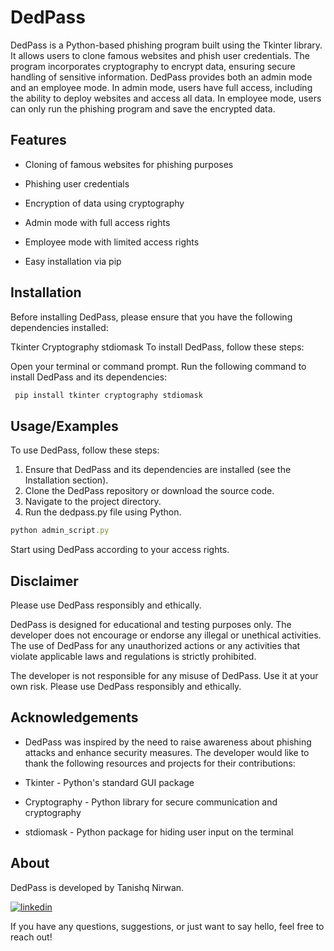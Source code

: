 
# DedPass

DedPass is a Python-based phishing program built using the Tkinter library. It allows users to clone famous websites and phish user credentials. The program incorporates cryptography to encrypt data, ensuring secure handling of sensitive information. DedPass provides both an admin mode and an employee mode. In admin mode, users have full access, including the ability to deploy websites and access all data. In employee mode, users can only run the phishing program and save the encrypted data.




## Features


- Cloning of famous websites for phishing purposes
- Phishing user credentials
- Encryption of data using cryptography

- Admin mode with full access rights
- Employee mode with limited access rights
- Easy installation via pip

## Installation

Before installing DedPass, please ensure that you have the following dependencies installed:

Tkinter
Cryptography
stdiomask
To install DedPass, follow these steps:

Open your terminal or command prompt.
Run the following command to install DedPass and its dependencies:

```bash
 pip install tkinter cryptography stdiomask
```
    
## Usage/Examples

To use DedPass, follow these steps:

1. Ensure that DedPass and its dependencies are installed (see the Installation section).
2. Clone the DedPass repository or download the source code.
3. Navigate to the project directory.
4. Run the dedpass.py file using Python.

```javascript
python admin_script.py

```


Start using DedPass according to your access rights.


## Disclaimer

Please use DedPass responsibly and ethically.

DedPass is designed for educational and testing purposes only. The developer does not encourage or endorse any illegal or unethical activities. The use of DedPass for any unauthorized actions or any activities that violate applicable laws and regulations is strictly prohibited.

The developer is not responsible for any misuse of DedPass. Use it at your own risk. Please use DedPass responsibly and ethically.



## Acknowledgements

 - DedPass was inspired by the need to raise awareness about phishing attacks and enhance security measures. The developer would like to thank the following resources and projects for their contributions:

- Tkinter - Python's standard GUI package
- Cryptography - Python library for secure communication and cryptography
- stdiomask - Python package for hiding user input on the terminal
## About
DedPass is developed by Tanishq Nirwan.

[![linkedin](https://img.shields.io/badge/linkedin-0A66C2?style=for-the-badge&logo=linkedin&logoColor=white)](https://www.linkedin.com/in/tanishqnirwan/)

If you have any questions, suggestions, or just want to say hello, feel free to reach out!


